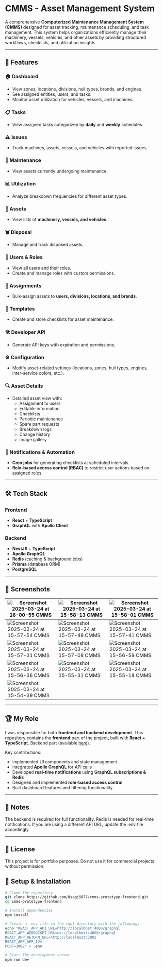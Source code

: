 # CMMS - Asset Management System

A comprehensive **Computerized Maintenance Management System (CMMS)** designed for asset tracking, maintenance scheduling, and task management. This system helps organizations efficiently manage their machinery, vessels, vehicles, and other assets by providing structured workflows, checklists, and utilization insights.

---

## 🚀 Features

### 🏠 Dashboard
- View zones, locations, divisions, hull types, brands, and engines.
- See assigned entities, users, and tasks.
- Monitor asset utilization for vehicles, vessels, and machines.

### 📋 Tasks
- View assigned tasks categorized by **daily** and **weekly** schedules.

### ⚠️ Issues
- Track machines, assets, vessels, and vehicles with reported issues.

### 🔧 Maintenance
- View assets currently undergoing maintenance.

### 📊 Utilization
- Analyze breakdown frequencies for different asset types.

### 🚢 Assets
- View lists of **machinery, vessels, and vehicles**.

### 🗑️ Disposal
- Manage and track disposed assets.

### 👥 Users & Roles
- View all users and their roles.
- Create and manage roles with custom permissions.

### 📌 Assignments
- Bulk-assign assets to **users, divisions, locations, and brands**.

### 📑 Templates
- Create and store checklists for asset maintenance.

### 🛠️ Developer API
- Generate API keys with expiration and permissions.

### ⚙️ Configuration
- Modify asset-related settings (locations, zones, hull types, engines, inter-service colors, etc.).

### 🔍 Asset Details
- Detailed asset view with:
  - Assignment to users
  - Editable information
  - Checklists
  - Periodic maintenance
  - Spare part requests
  - Breakdown logs
  - Change history
  - Image gallery

### 🔔 Notifications & Automation
- **Cron jobs** for generating checklists at scheduled intervals.
- **Role-based access control (RBAC)** to restrict user actions based on assigned roles.

---

## 🛠️ Tech Stack

### Frontend
- **React** + **TypeScript**
- **GraphQL** with **Apollo Client**

### Backend
- **NestJS** + **TypeScript**
- **Apollo GraphQL**
- **Redis** (caching & background jobs)
- **Prisma** (database ORM)
- **PostgreSQL**

---

## 📸 Screenshots
| ![Screenshot 2025-03-24 at 16-00-55 CMMS](https://github.com/user-attachments/assets/5fb18ef1-4c36-4d12-b3c4-475781672714) | ![Screenshot 2025-03-24 at 15-58-13 CMMS](https://github.com/user-attachments/assets/09c900be-cee9-4be8-adf7-edb1e8543a9c) | ![Screenshot 2025-03-24 at 15-58-01 CMMS](https://github.com/user-attachments/assets/c41dbaae-5388-469d-bd89-f6dd7981d5eb) |
|---|---|---|
| ![Screenshot 2025-03-24 at 15-57-54 CMMS](https://github.com/user-attachments/assets/0f1b14fd-dc98-451f-8ac6-9db93dfeaef9) | ![Screenshot 2025-03-24 at 15-57-48 CMMS](https://github.com/user-attachments/assets/91cc5ee5-719f-4a55-a6a4-5d92e12e7f0c) | ![Screenshot 2025-03-24 at 15-57-41 CMMS](https://github.com/user-attachments/assets/ec4d9885-d5e6-47c0-8fc9-044e4e301894) |
| ![Screenshot 2025-03-24 at 15-57-31 CMMS](https://github.com/user-attachments/assets/76e15510-2236-46d2-a745-a4f2cd662321) | ![Screenshot 2025-03-24 at 15-57-08 CMMS](https://github.com/user-attachments/assets/2818765c-777c-4255-b8e7-7287bf13bdd9) | ![Screenshot 2025-03-24 at 15-56-59 CMMS](https://github.com/user-attachments/assets/4900d222-f54d-461f-b759-8de863e896d8) |
| ![Screenshot 2025-03-24 at 15-56-36 CMMS](https://github.com/user-attachments/assets/4779ee02-2351-4fa1-a1fd-2098fa68b132) | ![Screenshot 2025-03-24 at 15-55-31 CMMS](https://github.com/user-attachments/assets/d9d9eeff-f71d-4adb-8048-2c539c657b9e) | ![Screenshot 2025-03-24 at 15-55-18 CMMS](https://github.com/user-attachments/assets/8768644b-e2e8-4c1a-8fb7-79202a6b8608) |
| ![Screenshot 2025-03-24 at 15-54-39 CMMS](https://github.com/user-attachments/assets/8e47f3b3-a4d7-41c0-b7f8-55f05930a31d) |  |  |

---

## 🏆 My Role  

I was responsible for both **frontend and backend development**. This repository contains the **frontend** part of the project, built with **React + TypeScript**. Backend part (available [here](https://github.com/Usagi5677/cmms-prototype-backend)).

Key contributions:
- Implemented UI components and state management
- Integrated **Apollo GraphQL** for API calls
- Developed **real-time notifications** using **GraphQL subscriptions & Redis**
- Designed and implemented **role-based access control**
- Built dashboard features and filtering functionality

---

## 📌 Notes

The backend is required for full functionality.
Redis is needed for real-time notifications.
If you are using a different API URL, update the .env file accordingly.

---

## 📄 License

This project is for portfolio purposes. Do not use it for commercial projects without permission.


## 🚀 Setup & Installation


```sh
# Clone the repository
git clone https://github.com/Usagi5677/cmms-prototype-frontend.git
cd cmms-prototype-frontend

# Install dependencies
npm install

# Create a .env file in the root directory with the following:
echo "REACT_APP_API_URL=http://localhost:4000/graphql
REACT_APP_WEBSOCKET_URL=ws://localhost:4000/graphql
REACT_APP_RETURN_URL=http://localhost:3002
REACT_APP_APP_ID=
PORT=3002" > .env

# Start the development server
npm run dev

